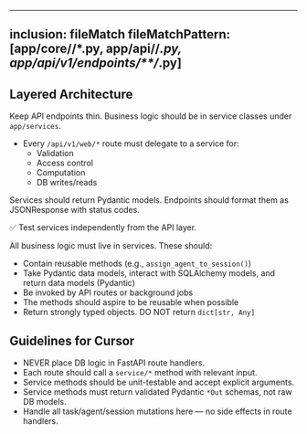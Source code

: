 ---

## inclusion: fileMatch fileMatchPattern: \[app/core/**/\*.py, app/api/**/*.py, app/api/v1/endpoints/\*\*/*.py\]

## Layered Architecture

Keep API endpoints thin. Business logic should be in service classes under `app/services`.

- Every `/api/v1/web/*` route must delegate to a service for:
  - Validation
  - Access control
  - Computation
  - DB writes/reads

Services should return Pydantic models. Endpoints should format them as JSONResponse with status codes.

✅ Test services independently from the API layer.

All business logic must live in services. These should:

- Contain reusable methods (e.g., `assign_agent_to_session()`)
- Take Pydantic data models, interact with SQLAlchemy models, and return data models (Pydantic)
- Be invoked by API routes or background jobs
- The methods should aspire to be reusable when possible
- Return strongly typed objects. DO NOT return `dict[str, Any]`

## Guidelines for Cursor

- NEVER place DB logic in FastAPI route handlers.
- Each route should call a `service/*` method with relevant input.
- Service methods should be unit-testable and accept explicit arguments.
- Service methods must return validated Pydantic `*Out` schemas, not raw DB models.
- Handle all task/agent/session mutations here — no side effects in route handlers.
